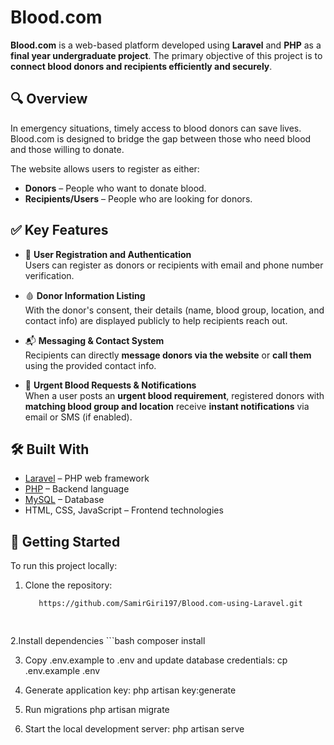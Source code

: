# Blood.com

**Blood.com** is a web-based platform developed using **Laravel** and **PHP** as a **final year undergraduate project**. The primary objective of this project is to **connect blood donors and recipients efficiently and securely**.

## 🔍 Overview

In emergency situations, timely access to blood donors can save lives. Blood.com is designed to bridge the gap between those who need blood and those willing to donate.

The website allows users to register as either:
- **Donors** – People who want to donate blood.
- **Recipients/Users** – People who are looking for donors.

## ✅ Key Features

- 🔐 **User Registration and Authentication**  
  Users can register as donors or recipients with email and phone number verification.

- 🩸 **Donor Information Listing**  
  With the donor's consent, their details (name, blood group, location, and contact info) are displayed publicly to help recipients reach out.

- 📬 **Messaging & Contact System**  
  Recipients can directly **message donors via the website** or **call them** using the provided contact info.

- 📢 **Urgent Blood Requests & Notifications**  
  When a user posts an **urgent blood requirement**, registered donors with **matching blood group and location** receive **instant notifications** via email or SMS (if enabled).

## 🛠️ Built With

- [Laravel](https://laravel.com/) – PHP web framework
- [PHP](https://www.php.net/) – Backend language
- [MySQL](https://www.mysql.com/) – Database
- HTML, CSS, JavaScript – Frontend technologies

## 🚀 Getting Started

To run this project locally:

1. Clone the repository:
   ```bash
      https://github.com/SamirGiri197/Blood.com-using-Laravel.git 

  
2.Install dependencies
    ```bash
        composer install

3. Copy .env.example to .env and update database credentials:
   cp .env.example .env

4. Generate application key:
php artisan key:generate

5. Run migrations
php artisan migrate

6. Start the local development server:
   php artisan serve



